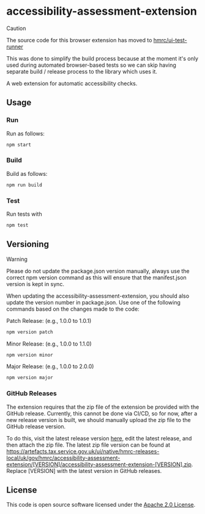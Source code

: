 # accessibility-assessment-extension

> [!CAUTION]
> The source code for this browser extension has moved to [hmrc/ui-test-runner](https://github.com/hmrc/ui-test-runner/tree/main/browser-extensions/chromium-accessibility-assessment)
>
> This was done to simplify the build process because at the moment it's only used during automated browser-based tests so we can skip having separate build / release process to the library which uses it.

A web extension for automatic accessibility checks.

## Usage

### Run

Run as follows:

```bash
npm start
```

### Build

Build as follows:

```bash
npm run build
```

### Test

Run tests with
```bash
npm test
```

## Versioning

> [!WARNING]
> Please do not update the package.json version manually, 
> always use the correct npm version command as this will ensure that the manifest.json version is kept in sync.


When updating the accessibility-assessment-extension, you should also update the version number in package.json. Use one of the following commands based on the changes made to the code:

Patch Release: (e.g., 1.0.0 to 1.0.1)
```bash
npm version patch
```

Minor Release: (e.g., 1.0.0 to 1.1.0)
```bash
npm version minor
```

Major Release: (e.g., 1.0.0 to 2.0.0)
```bash
npm version major
```

### GitHub Releases 

The extension requires that the zip file of the extension be provided with the GitHub release. Currently, this cannot be done via CI/CD, so for now, after a new release version is built, we should manually upload the zip file to the GitHub release version.

To do this, visit the latest release version [here](https://github.com/hmrc/accessibility-assessment-extension/releases), 
edit the latest release, and then attach the zip file. The latest zip file version can be found at https://artefacts.tax.service.gov.uk/ui/native/hmrc-releases-local/uk/gov/hmrc/accessibility-assessment-extension/[VERSION]/accessibility-assessment-extension-[VERSION].zip. 
Replace [VERSION] with the latest version in GitHub releases.

## License

This code is open source software licensed under the [Apache 2.0 License]("http://www.apache.org/licenses/LICENSE-2.0.html").
